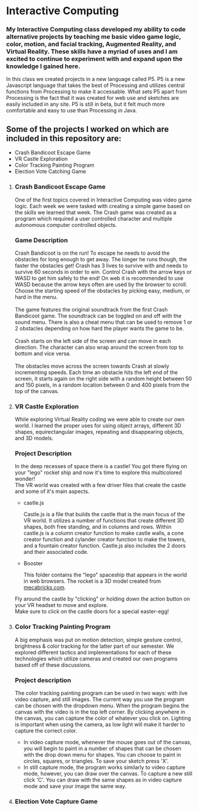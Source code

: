 <h1>Interactive Computing</h1>

<h3>My Interactive Computing class developed my ability to code alternative projects by teaching me basic video game logic, color, motion, and facial tracking, Augmented Reality, and Virtual Reality. These skills have a myriad of uses and I am excited to continue to experiment with and expand upon the knowledge I gained here.</h3>

<p>In this class we created projects in a new language called P5. P5 is a new Javascript language that takes the best of Processing and utilizes central functions from Processing to make it accessable. What sets P5 apart from Processing is the fact that it was created for web use and sketches are easily included in any site. P5 is still in beta, but it felt much more comfortable and easy to use than Processing in Java.</p>

<h2>Some of the projects I worked on which are included in this repository are:</h2>
<ul>
	<li>Crash Bandicoot Escape Game</li>
	<li>VR Castle Exploration</li>
	<li>Color Tracking Painting Program</li>
	<li>Election Vote Catching Game</li>
</ul>

<ol>
<li>
<h3>Crash Bandicoot Escape Game</h3>

<p>One of the first topics covered in Interactive Computing was video game logic. Each week we were tasked with creating a simple game based on the skills we learned that week. The Crash game was created as a program which required a user controlled character and multiple autonomous computer controlled objects.</p>

<h3>Game Description</h3>
<p>Crash Bandicoot is on the run! To escape he needs to avoid the obstacles for long enough to get away. The longer he runs though, the faster the obstacles get! Crash has 3 lives to survive with and needs to survive 60 seconds in order to win. Control Crash with the arrow keys or WASD to get him safely to the end! On web it is recommended to use WASD because the arrow keys often are used by the browser to scroll. Choose the starting speed of the obstacles by picking easy, medium, or hard in the menu.  <br><br>
The game features the original soundtrack from the first Crash Bandicoot game. The soundtrack can be toggled on and off with the sound menu. There is also a cheat menu that can be used to remove 1 or 2 obstacles depending on how hard the player wants the game to be.<br><br>
Crash starts on the left side of the screen and can move in each direction. The character can also wrap around the screen from top to bottom and vice versa. <br><br>
The obstacles move across the screen towards Crash at slowly incrementing speeds. Each time an obstacle hits the left end of the screen, it starts again on the right side with a random height between 50 and 150 pixels, in a random location between 0 and 400 pixels from the top of the canvas.
</p>
</li>

<li>
<h3>VR Castle Exploration</h3>

<p>While exploring Virtual Reality coding we were able to create our own world. I learned the proper uses for using object arrays, different 3D shapes, equirectangular images, repeating and disappearing objects, and 3D models.</p>

<h3>Project Description</h3>

<p>In the deep recesses of space there is a castle! You got there flying on your "lego" rocket ship and now it's time to explore this multicolored wonder! <br>
The VR world was created with a few driver files that create the castle and some of it's main aspects. </p>
<ul>
	<li>castle.js
		<p>Castle.js is a file that builds the castle that is the main focus of the VR world. It utilizes a number of functions that create different 3D shapes, both free standing, and in columns and rows. Within castle.js is a column creator function to make castle walls, a cone creator function and cylander creator function to make the towers, and a fountain creator function. Castle.js also includes the 2 doors and their associated code.</p>
	</li>
	<li>Booster
		<p>This folder contains the "lego" spaceship that appears in the world in web browsers. The rocket is a 3D model created from <a href="mecabricks.com/en">mecabricks.com</a>.</p>
	</li>	
</ul>
<p>Fly around the castle by "clicking" or holding down the action button on your VR headset to move and explore.<br>
Make sure to click on the castle doors for a special easter-egg!
</p>
</li>

<li>
<h3>Color Tracking Painting Program</h3>

<p>A big emphasis was put on motion detection, simple gesture control, brightness & color tracking for the latter part of our semester. We explored different tactics and implementations for each of these technologies which utilize cameras and created our own programs based off of these discussions.</p>

<h3>Project description</h3>

<p>The color tracking painting program can be used in two ways: with live video capture, and still images. The current way you use the program can be chosen with the dropdown menu. When the program begins the canvas with the video is in the top left corner. By clicking anywhere in the canvas, you can capture the color of whatever you click on. Lighting is important when using the camera, as low light will make it harder to capture the correct color.</p>
<ul>
<li>In video capture mode, whenever the mouse goes out of the canvas, you will begin to paint in a number of shapes that can be chosen with the drop down menu for shapes. You can choose to paint in circles, squares, or triangles. To save your sketch press 'X'.</li>

<li>In still capture mode, the program works similarly to video capture mode, however, you can draw over the canvas. To capture a new still click 'C'. You can draw with the same shapes as in video capture mode and save your image the same way.</li>
</ul>

</li>

<li>
<h3>Election Vote Capture Game</h3>




</li>


</ul>

















